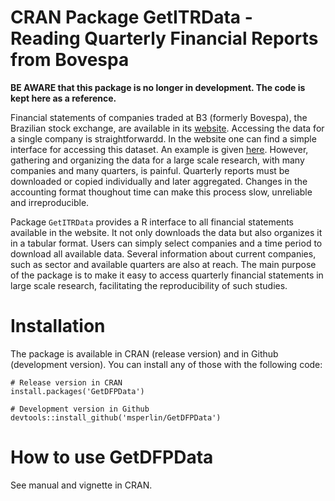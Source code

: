 # CRAN Package GetITRData - Reading Quarterly Financial Reports from Bovespa

**BE AWARE that this package is no longer in development. The code is kept here as a reference.**

Financial statements of companies traded at B3 (formerly Bovespa), the Brazilian stock exchange, are available in its [website](http://www.bmfbovespa.com.br/). Accessing the data for a single company is straightforwardd. In the website one can find a simple interface for accessing this dataset. An example is given [here](https://www.rad.cvm.gov.br/ENETCONSULTA/frmGerenciaPaginaFRE.aspx?NumeroSequencialDocumento=67775&CodigoTipoInstituicao=2). However, gathering and organizing the data for a large scale research, with many companies and many quarters, is painful. Quarterly reports must be downloaded or copied individually and later aggregated. Changes in the accounting format thoughout time can make this process slow, unreliable and irreproducible.

Package `GetITRData` provides a R interface to all financial statements available in the website. It not only downloads the data but also organizes it in a tabular format. Users can simply select companies and a time period to download all available data. Several information about current companies, such as sector and available quarters are also at reach. The main purpose of the package is to make it easy to access quarterly financial statements in large scale research, facilitating the reproducibility of such studies.


# Installation

The package is available in CRAN (release version) and in Github (development version). You can install any of those with the following code:

```
# Release version in CRAN
install.packages('GetDFPData') 

# Development version in Github
devtools::install_github('msperlin/GetDFPData')
```

# How to use GetDFPData

See manual and vignette in CRAN.
